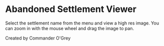 # Abandoned Settlement Viewer

Select the settlement name from the menu and view a high res image.
You can zoom in with the mouse wheel and drag the image to pan. 


Created by Commander O'Grey